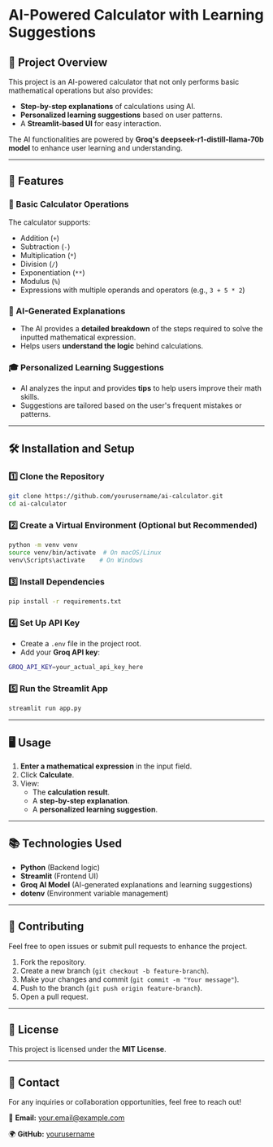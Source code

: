 # AI-Powered Calculator with Learning Suggestions

## 📌 Project Overview

This project is an AI-powered calculator that not only performs basic mathematical operations but also provides:

- **Step-by-step explanations** of calculations using AI.
- **Personalized learning suggestions** based on user patterns.
- A **Streamlit-based UI** for easy interaction.

The AI functionalities are powered by **Groq's deepseek-r1-distill-llama-70b model** to enhance user learning and understanding.

---

## 🚀 Features

### 🔢 Basic Calculator Operations

The calculator supports:

- Addition (`+`)
- Subtraction (`-`)
- Multiplication (`*`)
- Division (`/`)
- Exponentiation (`**`)
- Modulus (`%`)
- Expressions with multiple operands and operators (e.g., `3 + 5 * 2`)

### 🧠 AI-Generated Explanations

- The AI provides a **detailed breakdown** of the steps required to solve the inputted mathematical expression.
- Helps users **understand the logic** behind calculations.

### 🎓 Personalized Learning Suggestions

- AI analyzes the input and provides **tips** to help users improve their math skills.
- Suggestions are tailored based on the user's frequent mistakes or patterns.

---

## 🛠️ Installation and Setup

### 1️⃣ Clone the Repository

```sh
git clone https://github.com/yourusername/ai-calculator.git
cd ai-calculator
```

### 2️⃣ Create a Virtual Environment (Optional but Recommended)

```sh
python -m venv venv
source venv/bin/activate  # On macOS/Linux
venv\Scripts\activate    # On Windows
```

### 3️⃣ Install Dependencies

```sh
pip install -r requirements.txt
```

### 4️⃣ Set Up API Key

- Create a `.env` file in the project root.
- Add your **Groq API key**:

```sh
GROQ_API_KEY=your_actual_api_key_here
```

### 5️⃣ Run the Streamlit App

```sh
streamlit run app.py
```

---

## 🖥️ Usage

1. **Enter a mathematical expression** in the input field.
2. Click **Calculate**.
3. View:
   - The **calculation result**.
   - A **step-by-step explanation**.
   - A **personalized learning suggestion**.

---

## 📚 Technologies Used

- **Python** (Backend logic)
- **Streamlit** (Frontend UI)
- **Groq AI Model** (AI-generated explanations and learning suggestions)
- **dotenv** (Environment variable management)

---

## 🤝 Contributing

Feel free to open issues or submit pull requests to enhance the project.

1. Fork the repository.
2. Create a new branch (`git checkout -b feature-branch`).
3. Make your changes and commit (`git commit -m "Your message"`).
4. Push to the branch (`git push origin feature-branch`).
5. Open a pull request.

---

## 🔗 License

This project is licensed under the **MIT License**.

---

## 📩 Contact

For any inquiries or collaboration opportunities, feel free to reach out!

📧 **Email:** [your.email@example.com](mailto\:your.email@example.com)

🌍 **GitHub:** [yourusername](https://github.com/yourusername)

